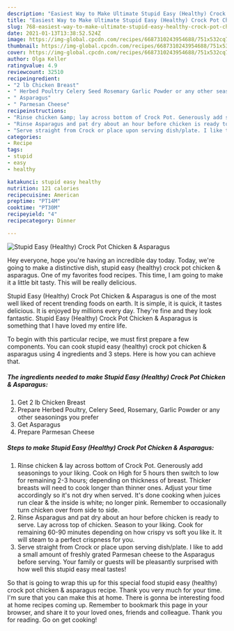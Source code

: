 ```yaml
---
description: "Easiest Way to Make Ultimate Stupid Easy (Healthy) Crock Pot Chicken &amp;amp; Asparagus"
title: "Easiest Way to Make Ultimate Stupid Easy (Healthy) Crock Pot Chicken &amp;amp; Asparagus"
slug: 768-easiest-way-to-make-ultimate-stupid-easy-healthy-crock-pot-chicken-and-amp-asparagus
date: 2021-01-13T13:38:52.524Z
image: https://img-global.cpcdn.com/recipes/6687310243954688/751x532cq70/stupid-easy-healthy-crock-pot-chicken-asparagus-recipe-main-photo.jpg
thumbnail: https://img-global.cpcdn.com/recipes/6687310243954688/751x532cq70/stupid-easy-healthy-crock-pot-chicken-asparagus-recipe-main-photo.jpg
cover: https://img-global.cpcdn.com/recipes/6687310243954688/751x532cq70/stupid-easy-healthy-crock-pot-chicken-asparagus-recipe-main-photo.jpg
author: Olga Keller
ratingvalue: 4.9
reviewcount: 32510
recipeingredient:
- "2 lb Chicken Breast"
- " Herbed Poultry Celery Seed Rosemary Garlic Powder or any other seasonings you prefer"
- " Asparagus"
- " Parmesan Cheese"
recipeinstructions:
- "Rinse chicken &amp; lay across bottom of Crock Pot. Generously add seasonings to your liking. Cook on High for 5 hours then switch to low for remaining 2-3 hours; depending on thickness of breast. Thicker breasts will need to cook longer than thinner ones. Adjust your time accordingly so it&#39;s not dry when served. It&#39;s done cooking when juices run clear &amp; the inside is white; no longer pink. Remember to occasionally turn chicken over from side to side."
- "Rinse Asparagus and pat dry about an hour before chicken is ready to serve. Lay across top of chicken. Season to your liking. Cook for remaining 60-90 minutes depending on how crispy vs soft you like it. It will steam to a perfect crispness for you."
- "Serve straight from Crock or place upon serving dish/plate. I like to add a small amount of freshly grated Parmesan cheese to the Asparagus before serving. Your family or guests will be pleasantly surprised with how well this stupid easy meal tastes!"
categories:
- Recipe
tags:
- stupid
- easy
- healthy

katakunci: stupid easy healthy 
nutrition: 121 calories
recipecuisine: American
preptime: "PT14M"
cooktime: "PT30M"
recipeyield: "4"
recipecategory: Dinner

---
```



![Stupid Easy (Healthy) Crock Pot Chicken &amp; Asparagus](https://img-global.cpcdn.com/recipes/6687310243954688/751x532cq70/stupid-easy-healthy-crock-pot-chicken-asparagus-recipe-main-photo.jpg)

Hey everyone, hope you're having an incredible day today. Today, we're going to make a distinctive dish, stupid easy (healthy) crock pot chicken &amp; asparagus. One of my favorites food recipes. This time, I am going to make it a little bit tasty. This will be really delicious.

Stupid Easy (Healthy) Crock Pot Chicken &amp; Asparagus is one of the most well liked of recent trending foods on earth. It is simple, it is quick, it tastes delicious. It is enjoyed by millions every day. They're fine and they look fantastic. Stupid Easy (Healthy) Crock Pot Chicken &amp; Asparagus is something that I have loved my entire life.




To begin with this particular recipe, we must first prepare a few components. You can cook stupid easy (healthy) crock pot chicken &amp; asparagus using 4 ingredients and 3 steps. Here is how you can achieve that.

<!--inarticleads1-->

##### The ingredients needed to make Stupid Easy (Healthy) Crock Pot Chicken &amp; Asparagus:

1. Get 2 lb Chicken Breast
1. Prepare  Herbed Poultry, Celery Seed, Rosemary, Garlic Powder or any other seasonings you prefer
1. Get  Asparagus
1. Prepare  Parmesan Cheese




<!--inarticleads2-->

##### Steps to make Stupid Easy (Healthy) Crock Pot Chicken &amp; Asparagus:

1. Rinse chicken &amp; lay across bottom of Crock Pot. Generously add seasonings to your liking. Cook on High for 5 hours then switch to low for remaining 2-3 hours; depending on thickness of breast. Thicker breasts will need to cook longer than thinner ones. Adjust your time accordingly so it&#39;s not dry when served. It&#39;s done cooking when juices run clear &amp; the inside is white; no longer pink. Remember to occasionally turn chicken over from side to side.
1. Rinse Asparagus and pat dry about an hour before chicken is ready to serve. Lay across top of chicken. Season to your liking. Cook for remaining 60-90 minutes depending on how crispy vs soft you like it. It will steam to a perfect crispness for you.
1. Serve straight from Crock or place upon serving dish/plate. I like to add a small amount of freshly grated Parmesan cheese to the Asparagus before serving. Your family or guests will be pleasantly surprised with how well this stupid easy meal tastes!




So that is going to wrap this up for this special food stupid easy (healthy) crock pot chicken &amp; asparagus recipe. Thank you very much for your time. I'm sure that you can make this at home. There is gonna be interesting food at home recipes coming up. Remember to bookmark this page in your browser, and share it to your loved ones, friends and colleague. Thank you for reading. Go on get cooking!
